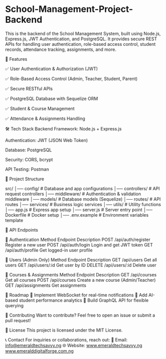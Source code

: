# School-Management-Project-Backend

This is the backend of the School Management System, built using Node.js, Express.js, JWT Authentication, and PostgreSQL. It provides secure REST APIs for handling user authentication, role-based access control, student records, attendance tracking, assignments, and more.

🚀 Features

✅ User Authentication & Authorization (JWT)

✅ Role-Based Access Control (Admin, Teacher, Student, Parent)

✅ Secure RESTful APIs

✅ PostgreSQL Database with Sequelize ORM

✅ Student & Course Management

✅ Attendance & Assignments Handling

🛠 Tech Stack
Backend Framework: Node.js + Express.js

Authentication: JWT (JSON Web Token)

Database: PostgreSQL

Security: CORS, bcrypt

API Testing: Postman

📂 Project Structure

src/
│── config/              # Database and app configurations
│── controllers/         # API request controllers
│── middleware/          # Authentication & validation middleware
│── models/              # Database models (Sequelize)
│── routes/              # API routes
│── services/            # Business logic services
│── utils/               # Utility functions
│── app.js               # Express app setup
│── server.js            # Server entry point
│── Dockerfile           # Docker setup
│── .env.example         # Environment variables template

📡 API Endpoints

🔹 Authentication
Method	Endpoint	Description
POST	/api/auth/register	Register a new user
POST	/api/auth/login	Login and get JWT token
GET	/api/auth/profile	Get logged-in user profile

🔹 Users (Admin Only)
Method	Endpoint	Description
GET	/api/users	Get all users
GET	/api/users/:id	Get user by ID
DELETE	/api/users/:id	Delete user

🔹 Courses & Assignments
Method	Endpoint	Description
GET	/api/courses	Get all courses
POST	/api/courses	Create a new course (Admin/Teacher)
GET	/api/assignments	Get assignments

📌 Roadmap
🔹 Implement WebSocket for real-time notifications
🔹 Add AI-based student performance analytics
🔹 Build GraphQL API for flexible querying


🤝 Contributing
Want to contribute? Feel free to open an issue or submit a pull request!

📄 License
This project is licensed under the MIT License.

📞 Contact
For inquiries or collaborations, reach out:
📧 Email: info@emeraldtechsavvy.ng
🌐 Website: www.emeraldtechsavvy.ng www.emeralddigitalforge.com.ng
